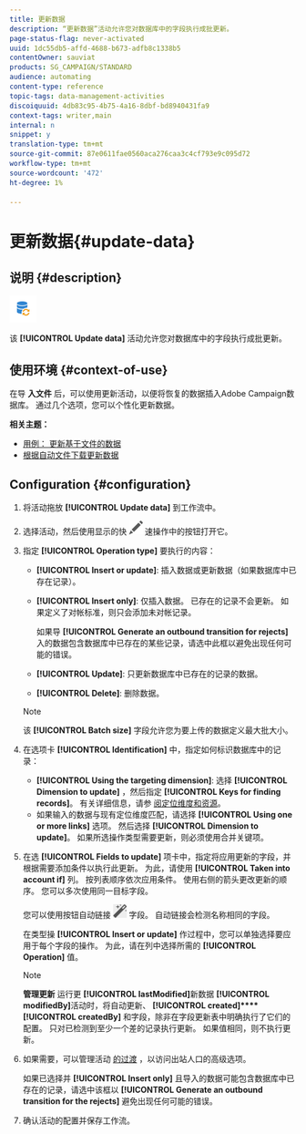 ```yaml
---
title: 更新数据
description: “更新数据”活动允许您对数据库中的字段执行成批更新。
page-status-flag: never-activated
uuid: 1dc55db5-affd-4688-b673-adfb8c1338b5
contentOwner: sauviat
products: SG_CAMPAIGN/STANDARD
audience: automating
content-type: reference
topic-tags: data-management-activities
discoiquuid: 4db83c95-4b75-4a16-8dbf-bd8940431fa9
context-tags: writer,main
internal: n
snippet: y
translation-type: tm+mt
source-git-commit: 87e0611fae0560aca276caa3c4cf793e9c095d72
workflow-type: tm+mt
source-wordcount: '472'
ht-degree: 1%

---
```



# 更新数据{#update-data}

## 说明 {#description}

![](assets/data_update.png)

该 **[!UICONTROL Update data]** 活动允许您对数据库中的字段执行成批更新。

## 使用环境 {#context-of-use}

在导 **入文件** 后，可以使用更新活动，以便将恢复的数据插入Adobe Campaign数据库。 通过几个选项，您可以个性化更新数据。

**相关主题：**

* [用例： 更新基于文件的数据](../../automating/using/update-database-file.md)
* [根据自动文件下载更新数据](../../automating/using/update-data-automatic-download.md)

## Configuration {#configuration}

1. 将活动拖放 **[!UICONTROL Update data]** 到工作流中。
1. 选择活动，然后使用显示的快 ![](assets/edit_darkgrey-24px.png) 速操作中的按钮打开它。
1. 指定 **[!UICONTROL Operation type]** 要执行的内容：

   * **[!UICONTROL Insert or update]**: 插入数据或更新数据（如果数据库中已存在记录）。
   * **[!UICONTROL Insert only]**: 仅插入数据。 已存在的记录不会更新。 如果定义了对帐标准，则只会添加未对帐记录。

      如果导 **[!UICONTROL Generate an outbound transition for rejects]** 入的数据包含数据库中已存在的某些记录，请选中此框以避免出现任何可能的错误。

   * **[!UICONTROL Update]**: 只更新数据库中已存在的记录的数据。
   * **[!UICONTROL Delete]**: 删除数据。
   >[!NOTE]
   >
   >该 **[!UICONTROL Batch size]** 字段允许您为要上传的数据定义最大批大小。

1. 在选项卡 **[!UICONTROL Identification]** 中，指定如何标识数据库中的记录：

   * **[!UICONTROL Using the targeting dimension]**: 选择 **[!UICONTROL Dimension to update]** ，然后指定 **[!UICONTROL Keys for finding records]**。 有关详细信息，请参 [阅定位维度和资源](../../automating/using/query.md#targeting-dimensions-and-resources)。
   * 如果输入的数据与现有定位维度匹配，请选择 **[!UICONTROL Using one or more links]** 选项。 然后选择 **[!UICONTROL Dimension to update]**。
   如果所选操作类型需要更新，则必须使用合并关键项。

1. 在选 **[!UICONTROL Fields to update]** 项卡中，指定将应用更新的字段，并根据需要添加条件以执行此更新。 为此，请使用 **[!UICONTROL Taken into account if]** 列。 按列表顺序依次应用条件。 使用右侧的箭头更改更新的顺序。 您可以多次使用同一目标字段。

   您可以使用按钮自动链接 ![](assets/wkf_magic_wand-24px.png) 字段。 自动链接会检测名称相同的字段。

   在类型操 **[!UICONTROL Insert or update]** 作过程中，您可以单独选择要应用于每个字段的操作。 为此，请在列中选择所需的 **[!UICONTROL Operation]** 值。

   >[!NOTE]
   >
   >**管理更新** 运行更 **[!UICONTROL lastModified]**&#x200B;新数据 **[!UICONTROL modifiedBy]**&#x200B;活动时，将自动更新、 **[!UICONTROL created]****[!UICONTROL createdBy]** 和字段，除非在字段更新表中明确执行了它们的配置。 只对已检测到至少一个差的记录执行更新。 如果值相同，则不执行更新。

1. 如果需要，可以管理活动 [的过渡](../../automating/using/activity-properties.md) ，以访问出站人口的高级选项。

   如果已选择并 **[!UICONTROL Insert only]** 且导入的数据可能包含数据库中已存在的记录，请选中该框以 **[!UICONTROL Generate an outbound transition for the rejects]** 避免出现任何可能的错误。

1. 确认活动的配置并保存工作流。
